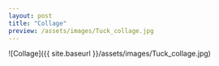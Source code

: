 ```yaml
---
layout: post
title: "Collage"
preview: /assets/images/Tuck_collage.jpg
---
```

![Collage]({{ site.baseurl }}/assets/images/Tuck_collage.jpg)